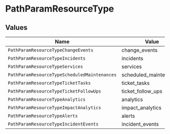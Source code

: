 # PathParamResourceType


## Values

| Name                                         | Value                                        |
| -------------------------------------------- | -------------------------------------------- |
| `PathParamResourceTypeChangeEvents`          | change_events                                |
| `PathParamResourceTypeIncidents`             | incidents                                    |
| `PathParamResourceTypeServices`              | services                                     |
| `PathParamResourceTypeScheduledMaintenances` | scheduled_maintenances                       |
| `PathParamResourceTypeTicketTasks`           | ticket_tasks                                 |
| `PathParamResourceTypeTicketFollowUps`       | ticket_follow_ups                            |
| `PathParamResourceTypeAnalytics`             | analytics                                    |
| `PathParamResourceTypeImpactAnalytics`       | impact_analytics                             |
| `PathParamResourceTypeAlerts`                | alerts                                       |
| `PathParamResourceTypeIncidentEvents`        | incident_events                              |